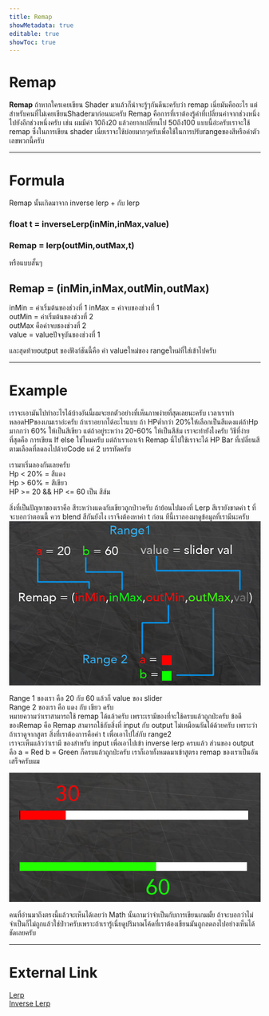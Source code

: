```yaml
---
title: Remap
showMetadata: true
editable: true
showToc: true
---
```


# Remap
**Remap** ถ้าหากใครเคยเขียน Shader มาแล้วก็น่าจะรู้ๆกันดีนะครับว่า remap เนี่ยมันคืออะไร แต่สำหรับคนที่ไม่เคยเขียนShaderมาก่อนนะครับ Remap คือการที่เราต้องรู้ค่าที่เปลี่ยนค่าจากช่วงหนึ่งไปยังอีกช่วงหนึ่งครับ เช่น ผมมีค่า 10ถึง20 แล้วอยากเปลี่ยนไป 50ถึง100
แบบนี้อ่ะครับเราจะใช้ remap ซึ่งในการเขียน shader เนี่ยเราจะใช้บ่อยมากๆครับเพื่อใช้ในการปรับrangeของสีหรือค่าตัวเลขพวกนี้ครับ

---
# Formula
Remap นั้นเกิดมาจาก inverse lerp + กับ lerp
### float t = inverseLerp(inMin,inMax,value)
### Remap = lerp(outMin,outMax,t)  
  หรือแบบสั้นๆ 
## Remap = (inMin,inMax,outMin,outMax)

inMin = ค่าเริ่มต้นของช่วงที่ 1 
inMax = ค่าจบของช่วงที่ 1  
outMin = ค่าเริ่มต้นของช่วงที่ 2  
outMax คือค่าจบชองช่วงที่ 2  
value = valueปัจจุบันของช่วงที่ 1  

และสุดท้ายoutput ของฟังก์ชันนี้คือ ค่า valueใหม่ของ rangeใหม่ที่ใส่เข้าไปครับ

---
# Example
เราจะเอามันไปทำอะไรได้บ้างอันนี้ผมจะยกตัวอย่างที่เห็นภาพง่ายที่สุดเลยนะครับ เวลาเราทำหลอดHPของเกมเราอ่ะครับ ถ้าเราอยากได้อะไรแบบ ถ้า HPต่ำกว่า 20%ให้เลือกเป็นสีแดงแต่ถ้าHp มากกว่า 60% ให้เป็นสีเขียว แต่ถ้าอยู่ระหว่าง 20-60% ให้เป็นสีส้ม
เราจะทำยังไงครับ วิธีที่ง่ายที่สุดคือ การเขียน If else ใช่ไหมครับ แต่ถ้าเราเอาเจ้า Remap นี่ไปใช้เราจะได้ HP Bar ที่เปลี่ยนสีตามเลือดที่ลดลงไปด้วยCode แค่ 2 บรรทัดครับ  

เรามาเริ่มลองกันเลยครับ  
 Hp < 20% = สีแดง  
 Hp > 60% = สีเขียว  
 HP >= 20 && HP <= 60 เป็น สีส้ม  

สิ่งที่เป็นปัญหาของเราคือ สีระหว่างแดงกับเขียวถูกป่าวครับ
ถ้าย้อนไปมองที่ Lerp สีเรายังขาดค่า t ที่จะบอกว่าตอนนี้ ควร blend สีกันยังไง เราจึงต้องหาค่า t ก่อน ทีนี้เราลองมาดูข้อมูลที่เรามีนะครับ
![](images/remap-1.png)  
  
Range 1 ของเรา คือ 20 กับ 60 แล้วก็ value ของ slider  
Range 2 ของเรา คือ แดง กับ เขียว ครับ  
หมายความว่าเราสามารถใช้ remap ได้แล้วครับ เพราะเรามีของที่จะใช้ครบแล้วถูกป่ะครับ ข้อดีของRemap คือ Remap สามารถใช้กับสิ่งที่ input กับ output ไม่เหมือนกันได้ด้วยครับ เพราะว่าถ้าเราดูจากสูตร สิ่งที่เราต้องการคือค่า t เพื่อเอาไปใส่กับ range2  
เราจะเห็นแล้วว่าเรามี ของสำหรับ input เพื่อเอาไปเข้า inverse lerp ครบแล้ว
ส่วนของ output คือ a = Red b = Green ก็ครบแล้วถูกป่ะครับ เราก็เอาทั้งหมดมาเข้าสูตรง remap ของเราเป็นอันเสร็จครับผม

![](images/remap-2.png)

คนที่อ่านมาถึงตรงนี้แล้วจะเห็นได้เลยว่า Math นั้นถามว่าจำเป็นกับการเขียนเกมมั้ย ถ้าจะบอกว่าไม่จำเป็นก็ไม่ถูกแล้วใช่ป่าวครับเพราะถ้าเรารู้เนี่ยดูปริมาณโค้ดที่เราต้องเขียนมันถูกลดลงไปอย่างเห็นได้ชัดเลยครับ

---
# External Link
[Lerp](https://www.dotnetthailand.com/faq/fundamentals/math-for-game/lerp)  
[Inverse Lerp](https://www.dotnetthailand.com/faq/fundamentals/math-for-game/inverse-lerp)

